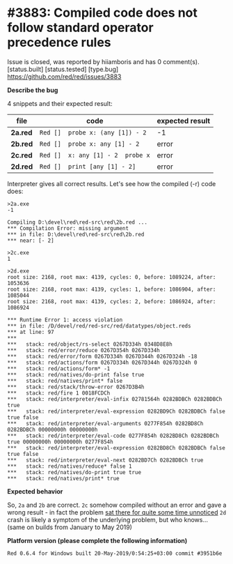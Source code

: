 
#3883: Compiled code does not follow standard operator precedence rules
================================================================================
Issue is closed, was reported by hiiamboris and has 0 comment(s).
[status.built] [status.tested] [type.bug]
<https://github.com/red/red/issues/3883>

**Describe the bug**

4 snippets and their expected result:

file | code | expected result
--- | --- | ---
**2a.red** | `Red []  probe x: (any [1]) - 2` | -1
**2b.red** | `Red []  probe x: any [1] - 2` | error
**2c.red** | `Red []  x: any [1] - 2  probe x` | error
**2d.red** | `Red []  print [any [1] - 2]` | error

Interpreter gives all correct results.
Let's see how the compiled (-r) code does:
```
>2a.exe
-1

Compiling D:\devel\red\red-src\red\2b.red ...
*** Compilation Error: missing argument
*** in file: D:\devel\red\red-src\red\2b.red
*** near: [- 2]

>2c.exe
1

>2d.exe
root size: 2168, root max: 4139, cycles: 0, before: 1089224, after: 1053636
root size: 2168, root max: 4139, cycles: 1, before: 1086904, after: 1085044
root size: 2168, root max: 4139, cycles: 2, before: 1086924, after: 1086924

*** Runtime Error 1: access violation
*** in file: /D/devel/red/red-src/red/datatypes/object.reds
*** at line: 97
***
***   stack: red/object/rs-select 0267D334h 0348D8E8h
***   stack: red/error/reduce 0267D354h 0267D334h
***   stack: red/error/form 0267D334h 0267D344h 0267D324h -18
***   stack: red/actions/form 0267D334h 0267D344h 0267D324h 0
***   stack: red/actions/form* -1
***   stack: red/natives/do-print false true
***   stack: red/natives/print* false
***   stack: red/stack/throw-error 0267D3B4h
***   stack: red/fire 1 0018FCDCh
***   stack: red/interpreter/eval-infix 02781564h 0282BDBCh 0282BDBCh true
***   stack: red/interpreter/eval-expression 0282BD9Ch 0282BDBCh false true false
***   stack: red/interpreter/eval-arguments 0277F854h 0282BD8Ch 0282BDBCh 00000000h 00000000h
***   stack: red/interpreter/eval-code 0277F854h 0282BD8Ch 0282BDBCh true 00000000h 00000000h 0277F854h
***   stack: red/interpreter/eval-expression 0282BD8Ch 0282BDBCh false true false
***   stack: red/interpreter/eval-next 0282BD7Ch 0282BDBCh true
***   stack: red/natives/reduce* false 1
***   stack: red/natives/do-print true true
***   stack: red/natives/print* true
```

**Expected behavior**

So, `2a` and `2b` are correct.
`2c` somehow compiled without an error and gave a wrong result - in fact the problem [sat there for quite some time unnoticed](https://github.com/red/red/blob/3951b6e863ed64e421eefa70de0790f8f40fd5f1/environment/reactivity.red#L174)
`2d` crash is likely a symptom of the underlying problem, but who knows... (same on builds from January to May 2019)

**Platform version (please complete the following information)**
```
Red 0.6.4 for Windows built 20-May-2019/0:54:25+03:00 commit #3951b6e
```




